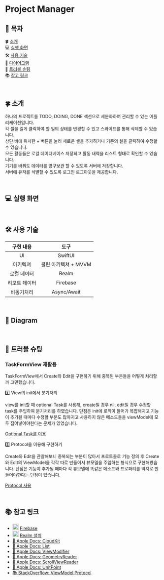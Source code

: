 # Project Manager

## 📖 목차
🍀 [소개](#소개) </br>
💻 [실행 화면](#실행_화면) </br>
🛠️ [사용 기술](#사용_기술) </br>
👀 [다이어그램](#Diagram) </br>
🧨 [트러블 슈팅](#트러블_슈팅) </br>
📚 [참고 링크](#참고_링크) </br>

</br>

## 🍀 소개<a id="소개"></a>

하나의 프로젝트를 TODO, DOING, DONE 섹션으로 세분화하여 관리할 수 있는 어플리케이션입니다.  
각 셀을 길게 클릭하여 할 일의 상태를 변경할 수 있고 스와이프를 통해 삭제할 수 있습니다.  
상단 바에 위치한 + 버튼을 눌러 새로운 셀을 추가하거나 기존의 셀을 클릭하여 수정할 수 있습니다.  
모든 활동들은 로컬 데이터베이스 저장되고 활동 내역을 리스트 형태로 확인할 수 있습니다.  
기기를 바꿔도 데이터를 영구보관 할 수 있도록 서버에 저장합니다.  
서버에 유저를 식별할 수 있도록 로그인 로그아웃을 제공합니다.  


</br>

## 💻 실행 화면<a id="실행_화면"></a>


</br>

## 🛠️ 사용 기술<a id="사용_기술"></a>
| 구현 내용	| 도구 |
|:---:|:---:|
|UI|SwiftUI|
|아키텍쳐|클린 아키텍쳐 + MVVM|
|로컬 데이터|Realm|
|리모트 데이터|Firebase|
|비동기처리|Async/Await|

</br>

## 👀 Diagram<a id="Diagram"></a>


</br>

## 🧨 트러블 슈팅<a id="트러블_슈팅"></a>


### TaskFormView 재활용

TaskFormView에서 Create와 Edit을 구현하기 위해 중복된 부분들을 어떻게 처리할까 고민했습니다.

1️⃣ View의 init에서 분기처리

view를 init할 때 optional Task를 사용해, create일 경우 nil, edit일 경우 수정할 task를 주입하여 분기처리를 하였습니다. 단점은 init에 로직이 들어가 복잡해지고 기능이 추가될 때마다 수정할 부분도 많아지고 사용하지 않은 메소드들을 viewModel에 모두 집어넣어야한다는 문제가 있었습니다.

[Optional Task를 이용](https://github.com/WhalesJin/ios-project-manager/blob/f2d72324a03fabdb7f51d02ce3442bcc2aaa28e3/ProjectManager/ProjectManager/Presentation/Kanban/TaskForm/TaskFormView.swift)

2️⃣ Protocol을 이용해 구현하기

Create와 Edit을 관찰해보니 중복되는 부분이 많아서 프로토콜로 기능 정의 후 Create와 Edit의 ViewModel을 각각 따로 만들어서 뷰모델을 주입하는 형식으로 구현해봤습니다. 단점은 기능이 추가될 때마다 각 뷰모델에 똑같은 메소드와 프로퍼티를 억지로 만들어야한다는 단점이 있습니다.

[Protocol 사용](https://github.com/WhalesJin/ios-project-manager/blob/ddea938b958136009b59b3b63a54f7b339904648/ProjectManager/ProjectManager/Presentation/Kanban/TaskForm/TaskFormView.swift)


<br>

## 📚 참고 링크<a id="참고_링크"></a>

- <Img src = "https://hackmd.io/_uploads/Hyyrii91T.png" width="20"/> [Firebase](https://firebase.google.com/?hl=ko)
- <Img src = "https://hackmd.io/_uploads/B1pu3oq1a.png" width="20"/> [Realm 설치](https://www.mongodb.com/docs/realm/sdk/swift/install/#std-label-ios-install)
- [🍎 Apple Docs: CloudKit](https://developer.apple.com/kr/icloud/cloudkit/)
- [🍎 Apple Docs: List](https://developer.apple.com/documentation/swiftui/list)
- [🍎 Apple Docs: ViewModifier](https://developer.apple.com/documentation/swiftui/viewmodifier)
- [🍎 Apple Docs: GeometryReader](https://developer.apple.com/documentation/swiftui/geometryreader)
- [🍎 Apple Docs: ScrollViewReader](https://developer.apple.com/documentation/swiftui/scrollviewreader)
- [🍎 Apple Docs: UnitPoint](https://developer.apple.com/documentation/swiftui/unitpoint)
- [📚 StackOverflow: ViewModel Protocol](https://stackoverflow.com/questions/59503399/how-to-define-a-protocol-as-a-type-for-a-observedobject-property)


